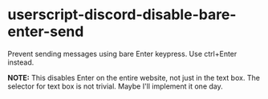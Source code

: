# userscript-discord-disable-bare-enter-send
Prevent sending messages using bare Enter keypress. Use ctrl+Enter instead.

**NOTE:** This disables Enter on the entire website, not just in the text box.
The selector for text box is not trivial. Maybe I'll implement it one day.
